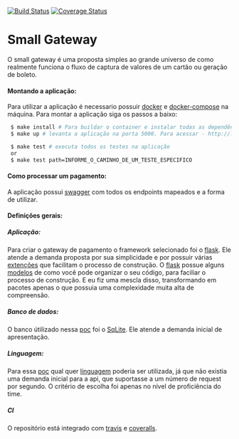 [![Build Status](https://travis-ci.org/riquellopes/small-gateway.svg?branch=master)](https://travis-ci.org/riquellopes/small-gateway)
[![Coverage Status](https://coveralls.io/repos/github/riquellopes/small-gateway/badge.svg?branch=master)](https://coveralls.io/github/riquellopes/small-gateway?branch=master)

Small Gateway
=============

O small gateway é uma proposta simples ao grande universo de como realmente funciona o fluxo de captura de valores de um cartão ou geração de boleto.

#### Montando a aplicação:
Para utilizar a aplicação é necessario possuir [docker](https://docs.docker.com/install/) e [docker-compose](https://docs.docker.com/compose/install/) na máquina. Para montar a aplicação siga os passos a baixo:

```sh
 $ make install # Para buildar o container e instalar todas as dependências.
 $ make up # levanta a aplicação na porta 5000. Para acessar - http://localhost:5000/

 $ make test # executa todos os testes na aplicação
 or
 $ make test path=INFORME_O_CAMINHO_DE_UM_TESTE_ESPECIFICO
```

#### Como processar um pagamento:
A aplicação possui [swagger](https://swagger.io/) com todos os endpoints mapeados e a forma de utilizar.

#### Definições gerais:

##### Aplicação:

Para criar o gateway de pagamento o framework selecionado foi o [flask](http://flask.pocoo.org/). Ele atende
a demanda proposta por sua simplicidade e por possuir várias [extenções](http://flask.pocoo.org/extensions/) que facilitam o processo de construção. O [flask](http://flask.pocoo.org/) possue alguns [modelos](http://exploreflask.com/en/latest/organizing.html#single-module) de como você
pode organizar o seu código, para faciliar o processo de construção. E eu fiz uma mescla disso, transformando em pacotes apenas o que possuia uma complexidade muita alta de compreensão.

##### Banco de dados:
O banco útilizado nessa [poc](https://pt.wikipedia.org/wiki/Prova_de_conceito) foi o [SqLite](https://www.sqlite.org/index.html). Ele atende a demanda inicial de apresentação.

##### Linguagem:
Para essa [poc](https://pt.wikipedia.org/wiki/Prova_de_conceito) qual quer [linguagem](https://pt.wikipedia.org/wiki/Linguagem_de_programa%C3%A7%C3%A3o) poderia ser utilizada, já que não existia uma demanda inicial para a api, que suportasse a um número de request por segundo. O critério de escolha foi apenas no nível de proficiência do time.

##### CI
O repositório está integrado com [travis](https://travis-ci.org/) e [coveralls](http://coveralls.io/).

